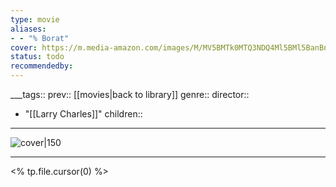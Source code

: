 ```yaml
---
type: movie
aliases:
- - "% Borat"
cover: https://m.media-amazon.com/images/M/MV5BMTk0MTQ3NDQ4Ml5BMl5BanBnXkFtZTcwOTQ3OTQzMw@@._V1_SX300.jpg
status: todo
recommendedby:
---
```

___tags:: prev:: [[movies|back to library]]
genre::
director:: 
  - "[[Larry Charles]]"
children::
___
![cover|150](https://m.media-amazon.com/images/M/MV5BMTk0MTQ3NDQ4Ml5BMl5BanBnXkFtZTcwOTQ3OTQzMw@@._V1_SX300.jpg)
___
<% tp.file.cursor(0) %>
